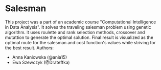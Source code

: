 # Salesman
This project was a part of an academic course "Computational Intelligence in Data Analysis". It solves the traveling salesman problem using genetic algorithm. It uses roulette and rank selection methods, crossover and mutattion to generate the optimal solution. Final result is visualized as the optimal route for the salesman and cost function's values while striving for the best result.
Authors:
* Anna Kaniowska (@ania15)
* Ewa Szewczyk (@Drateffka)
